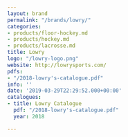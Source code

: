 ```yaml
---
layout: brand
permalink: "/brands/lowry/"
categories:
- products/floor-hockey.md
- products/hockey.md
- products/lacrosse.md
title: Lowry
logo: "/lowry-logo.png"
website: http://lowrysports.com/
pdfs:
- "/2018-lowry's-catalogue.pdf"
info: ''
date: '2019-03-29T22:29:52.000+00:00'
catalogues:
- title: Lowry Catalogue
  pdf: "/2018-lowry's-catalogue.pdf"
  year: 2018

---
```

